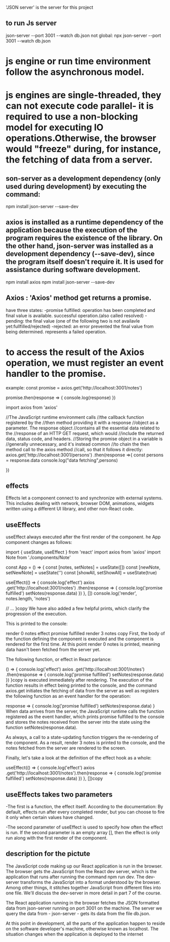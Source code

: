 'JSON server' is the server for this project
## to run Js server
json-server --port 3001 --watch db.json
not global:
npx json-server --port 3001 --watch db.json
# js engine or run time environment follow the asynchronous model.
# js engines are single-threaded, they can not execute code parallel- it is required to use a non-blocking model for executing IO operations.Otherwise, the browser would "freeze" during, for instance, the fetching of data from a server.
## son-server as a development dependency (only used during development) by executing the command:
npm install json-server --save-dev

## axios is installed as a runtime dependency of the application because the execution of the program requires the existence of the library. On the other hand, json-server was installed as a development dependency (--save-dev), since the program itself doesn't require it. It is used for assistance during software development.
npm install axios
npm install json-server --save-dev

## Axios : 'Axios' method get returns a promise.
have three states:
-promise fulfilled: operation has been completed and final value is available. successful operation.(also called resolved)
-pending:  the final value (one of the following two is not availavle yet:fullfilled/rejected)
-rejected: an error prevented the final value from being determined. represents a failed operation.
 # to access the result of the Axios operation, we must register an event handler to the promise.
 example: 
 const promise = axios.get('http://localhost:3001/notes')

promise.then(response => {
  console.log(response)
})

import axios from 'axios'

//The JavaScript runtime environment calls 
//the callback function registered by the 
//then method providing it with a response 
//object as a parameter. The response object 
//contains all the essential data related to the 
//response of an HTTP GET request, which would 
//include the returned data, status code, and headers.
//Storing the promise object in a variable is 
//generally unnecessary, and it's instead common 
//to chain the then method call to the axios method 
//call, so that it follows it directly:
axios.get('http://localhost:3001/persons')
.then(response =>{
  const persons = response.data
  console.log("data fetching",persons)

})

## effects
Effects let a component connect to and synchronize with external systems. This includes dealing with network, browser DOM, animations, widgets written using a different UI library, and other non-React code.

## useEffects
useEffect always executed after the first render of the component.
he App component changes as follows:

import { useState, useEffect } from 'react'
import axios from 'axios'
import Note from './components/Note'

const App = () => {
  const [notes, setNotes] = useState([])
  const [newNote, setNewNote] = useState('')
  const [showAll, setShowAll] = useState(true)

  useEffect(() => {
    console.log('effect')
    axios
      .get('http://localhost:3001/notes')
      .then(response => {
        console.log('promise fulfilled')
        setNotes(response.data)
      })
  }, [])
  console.log('render', notes.length, 'notes')

  // ...
}copy
We have also added a few helpful prints, which clarify the progression of the execution.

This is printed to the console:

render 0 notes
effect
promise fulfilled
render 3 notes
copy
First, the body of the function defining the component is executed and the component is rendered for the first time. At this point render 0 notes is printed, meaning data hasn't been fetched from the server yet.

The following function, or effect in React parlance:

() => {
  console.log('effect')
  axios
    .get('http://localhost:3001/notes')
    .then(response => {
      console.log('promise fulfilled')
      setNotes(response.data)
    })
}copy
is executed immediately after rendering. The execution of the function results in effect being printed to the console, and the command axios.get initiates the fetching of data from the server as well as registers the following function as an event handler for the operation:

response => {
  console.log('promise fulfilled')
  setNotes(response.data)
}
When data arrives from the server, the JavaScript runtime calls the function registered as the event handler, which prints promise fulfilled to the console and stores the notes received from the server into the state using the function setNotes(response.data).

As always, a call to a state-updating function triggers the re-rendering of the component. As a result, render 3 notes is printed to the console, and the notes fetched from the server are rendered to the screen.

Finally, let's take a look at the definition of the effect hook as a whole:

useEffect(() => {
  console.log('effect')
  axios
    .get('http://localhost:3001/notes').then(response => {
      console.log('promise fulfilled')
      setNotes(response.data)
    })
}, [])copy

## useEffects takes two parameters
-The first is a function, the effect itself. According to the documentation:
By default, effects run after every completed render, but you can choose to fire it only when certain values have changed.

-The second parameter of useEffect is used to specify how often the effect is run. If the second parameter is an empty array [], then the effect is only run along with the first render of the component.

## description for the pictute
The JavaScript code making up our React application is run in the browser. The browser gets the JavaScript from the React dev server, which is the application that runs after running the command npm run dev. The dev-server transforms the JavaScript into a format understood by the browser. Among other things, it stitches together JavaScript from different files into one file. We'll discuss the dev-server in more detail in part 7 of the course.

The React application running in the browser fetches the JSON formatted data from json-server running on port 3001 on the machine. The server we query the data from - json-server - gets its data from the file db.json.

At this point in development, all the parts of the application happen to reside on the software developer's machine, otherwise known as localhost. The situation changes when the application is deployed to the internet

### 